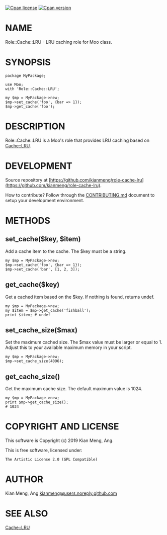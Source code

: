 [![Cpan license](https://img.shields.io/cpan/l/Role-Cache-LRU.svg)](https://metacpan.org/release/Role-Cache-LRU)
[![Cpan version](https://img.shields.io/cpan/v/Role-Cache-LRU.svg)](https://metacpan.org/release/Role-Cache-LRU)

# NAME

Role::Cache::LRU - LRU caching role for Moo class.

# SYNOPSIS

    package MyPackage;

    use Moo;
    with 'Role::Cache::LRU';

    my $mp = MyPackage->new;
    $mp->set_cache('foo', {bar => 1});
    $mp->get_cache('foo');

# DESCRIPTION

Role::Cache::LRU is a Moo's role that provides LRU caching based on
[Cache::LRU](https://metacpan.org/pod/Cache::LRU).

# DEVELOPMENT

Source repository at [https://github.com/kianmeng/role-cache-lru](https://github.com/kianmeng/role-cache-lru).

How to contribute? Follow through the [CONTRIBUTING.md](https://github.com/kianmeng/role-cache-lru/blob/master/CONTRIBUTING.md) document to setup your development environment.

# METHODS

## set\_cache($key, $item)

Add a cache item to the cache. The $key must be a string.

    my $mp = MyPackage->new;
    $mp->set_cache('foo', {bar => 1});
    $mp->set_cache('bar', [1, 2, 3]);

## get\_cache($key)

Get a cached item based on the $key. If nothing is found, returns undef.

    my $mp = MyPackage->new;
    my $item = $mp->get_cache('fishball');
    print $item; # undef

## set\_cache\_size($max)

Set the maximum cached size. The $max value must be larger or equal to 1.
Adjust this to your available maximum memory in your script.

    my $mp = MyPackage->new;
    $mp->set_cache_size(4096);

## get\_cache\_size()

Get the maximum cache size. The default maximum value is 1024.

    my $mp = MyPackage->new;
    print $mp->get_cache_size();
    # 1024

# COPYRIGHT AND LICENSE

This software is Copyright (c) 2019 Kian Meng, Ang.

This is free software, licensed under:

    The Artistic License 2.0 (GPL Compatible)

# AUTHOR

Kian Meng, Ang <kianmeng@users.noreply.github.com>

# SEE ALSO

[Cache::LRU](https://metacpan.org/pod/Cache::LRU)
